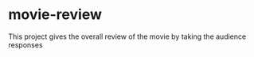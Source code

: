 # movie-review
This project gives the overall review  of the movie by taking the audience responses
